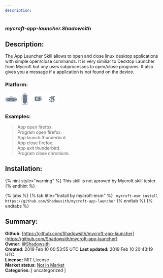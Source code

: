 ```yaml
---
description: 
---
```


### _mycroft-app-launcher.Shadowsith_  
## Description:  
The App Launcher Skill allows to open and close linux desktop applications
with simple open/close commands. It is very similiar to Desktop
Launcher from Mycroft but
ony uses subprocesses to open/close programs. It also gives you a message if a
application is not found on the device.  
  
### Platform:  
 ![Mark I](../.gitbook/assets/mark-1-icon.png)  ![Mark II](../.gitbook/assets/mark-2-icon.png)  ![Picroft](../.gitbook/assets/picroft-icon.png)  ![plasmoid](../.gitbook/assets/kde.png)   
### Examples:  
> App open firefox.  
> Program open firefox.  
> App launch thunderbird.  
> App close firefox.  
> App exit thunderbird.  
> Program close chromium.  
  
## Installation:  
{% hint style="warning" %}
This skill is not aproved by Mycroft skill tester.
{% endhint %}
    
{% tabs %}
{% tab title="Install by mycroft-msm" %}
``` mycroft-msm install https://github.com/Shadowsith/mycroft-app-launcher```
{% endtab %}
  {% endtabs %}
    
## Summary:  
**Github:** [https://github.com/Shadowsith/mycroft-app-launcher](https://github.com/Shadowsith/mycroft-app-launcher)  
**Owner:** [@Shadowsith](https://github.com/Shadowsith)  
**Created:** 2019 Feb 10 00:53:55 UTC  **Last updated:** 2019 Feb 10 20:43:19 UTC  
**License:** MIT License  
**Market status:** [Not in Market](https://market.mycroft.ai/skill/)  
**Categories:** [ uncategorized ]   
